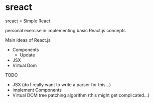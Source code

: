 # sreact
sreact = Simple React

personal exercise in implementing basic React.js concepts


Main ideas of React.js

- Components
  - Update
- JSX
- Virtual Dom


TODO
- JSX (do I really want to write a parser for this...)
- implement Components
- Virtual DOM tree patching algorithm (this might get complicated...)


